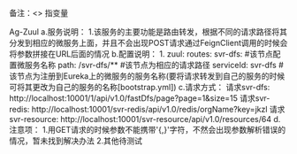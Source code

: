 备注：<> 指变量

Ag-Zuul
    a.服务说明：
        1.该服务的主要功能是路由转发，根据不同的请求路径将其分发到相应的微服务上面，并且不会出现POST请求通过FeignClient调用的时候会将参数拼接在URL后面的情况
    b.配置说明：
        1. 
            zuul:
              routes:
                svr-dfs:                 #该节点配置微服务名称
                  path: /svr-dfs/**      #该节点为相应的请求路径
                  serviceId: svr-dfs     #该节点为注册到Eureka上的微服务的服务名称(要将请求转发到自己的服务的时候可将其更改为自己的服务的名称[bootstrap.yml])
    c.请求方式：
        请求svr-dfs: http://localhost:10001/1/api/v1.0/fastDfs/page?page=1&size=15
        请求svr-redis: http://localhost:10001/svr-redis/api/v1.0/redis/orgName?key=jkzl
        请求svr-resource: http://localhost:10001/svr-resource/api/v1.0/resources/64
    d.注意项：
        1.用GET请求的时候参数不能携带'{,}'字符，不然会出现参数解析错误的情况，暂未找到解决办法
        2.其他待测试
    
    
	        
	
	
	
	
	
	
	
	
	
